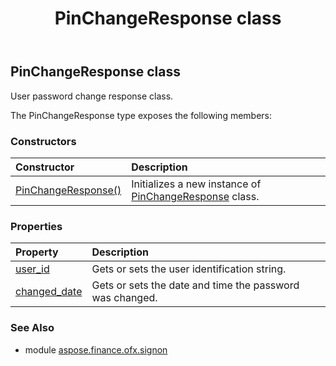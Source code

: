 ﻿---
title: PinChangeResponse class
second_title: Aspose.Finance for Python via .NET API References
description: 
type: docs
weight: 130
url: /python-net/aspose.finance.ofx.signon/pinchangeresponse/
is_root: false
---

## PinChangeResponse class

User password change response class.



The PinChangeResponse type exposes the following members:

### Constructors
| Constructor | Description |
| :- | :- |
| [PinChangeResponse()](/finance/python-net/aspose.finance.ofx.signon/pinchangeresponse/__init__/#) | Initializes a new instance of [PinChangeResponse](/finance/python-net/aspose.finance.ofx.signon/pinchangeresponse) class. |


### Properties
| Property | Description |
| :- | :- |
| [user_id](/finance/python-net/aspose.finance.ofx.signon/pinchangeresponse/user_id) | Gets or sets the user identification string. |
| [changed_date](/finance/python-net/aspose.finance.ofx.signon/pinchangeresponse/changed_date) | Gets or sets the date and time the password was changed. |


### See Also

* module [aspose.finance.ofx.signon](../)
